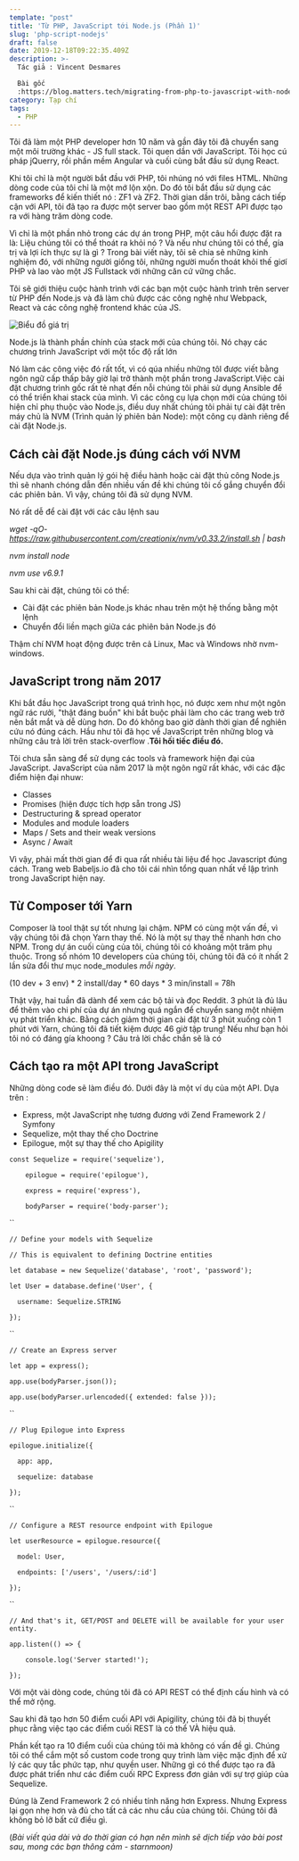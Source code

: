 ```yaml
---
template: "post"
title: 'Từ PHP, JavaScript tới Node.js (Phần 1)'
slug: 'php-script-nodejs'
draft: false
date: 2019-12-18T09:22:35.409Z
description: >-
  Tác giả : Vincent Desmares

  Bài gốc
  :https://blog.matters.tech/migrating-from-php-to-javascript-with-node-js-155534498b58
category: Tạp chí
tags:
  - PHP
---
```

Tôi đã làm một PHP developer hơn 10 năm và gần đây tôi đã chuyển sang một môi trường khác - JS full stack. Tôi quen dần với JavaScript. Tôi học cú pháp jQuerry, rồi phần mềm Angular và cuối cùng bắt đầu sử dụng React.

Khi tôi chỉ là một người bắt đầu với PHP, tôi nhúng nó với files HTML. Những dòng code của tôi chỉ là một mớ lộn xộn. Do đó tôi bắt đầu sử dụng các frameworks để kiến thiết nó : ZF1 và ZF2. Thời gian dần trôi, bằng cách tiếp cận với API, tôi đã tạo ra được một server bao gồm một REST API được tạo ra với hàng trăm dòng code.

Vì chỉ là một phần nhỏ trong các dự án trong PHP, một câu hổi được đặt ra là: Liệu chúng tôi có thể  thoát ra khỏi nó ? Và nếu như chúng tôi có thể, gía trị và lợi ích thực sự là gì ? Trong bài viết này, tôi sẽ chia sẻ những kinh nghiệm đó, với những người giống tôi, những người muốn thoát khỏi thế giơí PHP và lao vào một JS Fullstack với những căn cứ vững chắc.

Tôi sẽ giới thiệu cuộc hành trình với các bạn một cuộc hành trình trên server từ PHP đến Node.js và đã làm chủ được các công nghệ như Webpack, React và các công nghệ frontend khác của JS.



![](/media/1_n3whc6qht89rh1gzarkepq.png "Biểu đồ giá trị")

Node.js là thành phần chính của stack mới của chúng tôi. Nó chạy các chương trình JavaScript với một tốc độ rất lớn

Nó làm các công việc đó rất tốt, vì có qúa nhiều những tôl được viết bằng ngôn ngữ cấp thấp bây giờ lại trở thành một phần trong JavaScript.Việc cài đặt chương trình gốc rất tẻ nhạt đến nỗi chúng tôi phải sử dụng Ansible để có thể triển khai stack của mình. Vì các công cụ lựa chọn mới của chúng tôi hiện chỉ phụ thuộc vào Node.js, điều duy nhất chúng tôi phải tự cài đặt trên máy chủ là NVM (Trình quản lý phiên bản Node): một công cụ dành riêng để cài đặt Node.js.

## **Cách cài đặt Node.js đúng cách với NVM**

Nếu dựa vào trình quản lý gói hệ điều hành hoặc cài đặt thủ công Node.js thì sẽ  nhanh chóng dẫn đến nhiều vấn đề khi chúng tôi cố gắng chuyển đổi các phiên bản. Vì vậy, chúng tôi đã sử dụng NVM.

Nó rất dễ để cài đặt với các câu lệnh sau

_wget -qO- https://raw.githubusercontent.com/creationix/nvm/v0.33.2/install.sh | bash_

_nvm install node_

_nvm use v6.9.1_

Sau khi cài đặt, chúng tôi có thể:

* Cài đặt các phiên bản Node.js khác nhau trên một hệ thống bằng một lệnh
* Chuyển đổi liền mạch giữa các phiên bản Node.js đó

Thậm chí  NVM hoạt động được trên cả Linux, Mac và Windows nhờ nvm-windows.

## **JavaScript trong năm 2017**

Khi bắt đầu học JavaScript trong quá trình học, nó được xem như một ngôn ngữ rác rưởi, "thật đáng buồn" khi bắt buộc phải làm cho các trang web trở nên bắt mắt và dễ dùng hơn. Do đó không bao giờ dành thời gian để nghiên cứu nó đúng cách. Hầu như tôi đã học về JavaScript trên những blog và những câu trả lời trên stack-overflow .**Tôi hối tiếc điều đó.**

Tôi chưa sẵn sàng để sử dụng các tools và framework hiện đại của JavaScript. JavaScript của năm 2017 là một ngôn ngữ rất khác, với các đặc điểm hiện đại nhuw:

* Classes
* Promises (hiện được tích hợp sẵn trong JS)
* Destructuring & spread operator
* Modules and module loaders
* Maps / Sets and their weak versions
* Async / Await

Vì vậy, phải mất thời gian để đi qua rất nhiều tài liệu để học Javascript đúng cách. Trang web Babeljs.io đã cho tôi cái nhìn tổng quan nhất về lập trình trong JavaScript hiện nay.

## Từ Composer tới Yarn

Composer là tool thật sự tốt nhưng lại chậm. NPM có cùng một vấn đề, vì vậy chúng tôi đã chọn Yarn thay thế. Nó là một sự thay thế nhanh hơn cho NPM. Trong dự án cuối cùng của tôi, chúng tôi có khoảng một trăm phụ thuộc. Trong số nhóm 10 developers của chúng tôi, chúng tôi đã có ít nhất 2 lần sửa đổi thư mục node_modules _mỗi ngày_.

(10 dev + 3 env) \* 2 install/day \* 60 days * 3 min/install = 78h

Thật vậy, hai tuần đã dành để xem các bộ tải và đọc Reddit. 3 phút là đủ lâu để thêm vào chi phí của dự án nhưng quá ngắn để chuyển sang một nhiệm vụ phát triển khác. Bằng cách giảm thời gian cài đặt từ 3 phút xuống còn 1 phút với Yarn, chúng tôi đã tiết kiệm được 46 giờ tập trung! Nếu như bạn hỏi tôi nó có đáng gía khoong ? Câu trả lời chắc chắn sẽ là có

## Cách tạo ra một API trong JavaScript

Những dòng code sẽ làm điều đó. Dưới đây là một ví dụ của một API. Dựa trên :

* Express, một JavaScript nhẹ tương đương với Zend Framework 2 / Symfony
* Sequelize, một thay thế cho Doctrine
* Epilogue, một sự thay thế cho Apigility

`const Sequelize = require('sequelize'),`

`    epilogue = require('epilogue'),`

`    express = require('express'),`

`    bodyParser = require('body-parser');`

``

`// Define your models with Sequelize`

`// This is equivalent to defining Doctrine entities`

`let database = new Sequelize('database', 'root', 'password');`

`let User = database.define('User', {`

`  username: Sequelize.STRING`

`});`

``

`// Create an Express server`

`let app = express();`

`app.use(bodyParser.json());`

`app.use(bodyParser.urlencoded({ extended: false }));`

``

`// Plug Epilogue into Express`

`epilogue.initialize({`

`  app: app,`

`  sequelize: database`

`});`

``

`// Configure a REST resource endpoint with Epilogue`

`let userResource = epilogue.resource({`

`  model: User,`

`  endpoints: ['/users', '/users/:id']`

`});`

``

`// And that's it, GET/POST and DELETE will be available for your user entity.`

`app.listen(() => {`

`    console.log('Server started!');`

`});`

Với một vài dòng code, chúng tôi đã có API REST có thể định cấu hình và có thể mở rộng.

Sau khi đã tạo hơn 50 điểm cuối API với Apigility, chúng tôi đã bị thuyết phục rằng việc tạo các điểm cuối REST là có thể VÀ hiệu quả.

Phần kết tạo ra 10 điểm cuối của chúng tôi mà không có vấn đề gì. Chúng tôi có thể cắm một số custom code trong quy trình làm việc mặc định để xử lý các quy tắc phức tạp, như quyền user. Những gì có thể được tạo ra đã được phát triển như các điểm cuối RPC Express đơn giản với sự trợ giúp của Sequelize.

Đúng là Zend Framework 2 có nhiều tính năng hơn Express. Nhưng Express lại gọn nhẹ hơn và đủ cho tất cả các nhu cầu của chúng tôi. Chúng tôi đã không bỏ lỡ bất cứ điều gì.

(_Bài viết qúa dài và do thời gian có hạn nên mình sẽ dịch tiếp vào bài post sau, mong các bạn thông cảm - starnmoon)_
